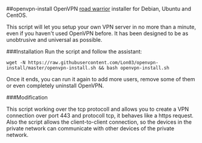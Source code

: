 ##openvpn-install
OpenVPN [road warrior](http://en.wikipedia.org/wiki/Road_warrior_%28computing%29) installer for Debian, Ubuntu and CentOS.

This script will let you setup your own VPN server in no more than a minute, even if you haven't used OpenVPN before. It has been designed to be as unobtrusive and universal as possible.

###Installation
Run the script and follow the assistant:

```
wget -N https://raw.githubusercontent.com/Lon03/openvpn-install/master/openvpn-install.sh && bash openvpn-install.sh
```

Once it ends, you can run it again to add more users, remove some of them or even completely uninstall OpenVPN.

###Modification

This script working over the tcp protocoll and allows you to create a VPN connection over port 443 and protocoll tcp, it behaves like a https request. Also the script allows the client-to-client connection, so the devices in the private network can communicate with other devices of the private network.